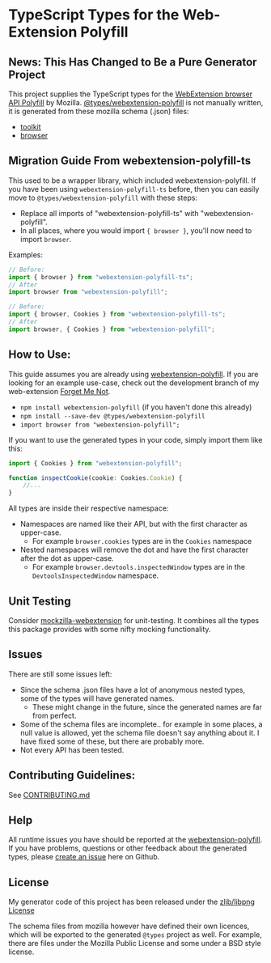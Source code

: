 # TypeScript Types for the Web-Extension Polyfill

## News: This Has Changed to Be a Pure Generator Project

This project supplies the TypeScript types for the [WebExtension browser API Polyfill](https://github.com/mozilla/webextension-polyfill) by Mozilla.
[@types/webextension-polyfill](https://www.npmjs.com/package/@types/webextension-polyfill) is not manually written, it is generated from these mozilla schema (.json) files:
  * [toolkit](https://hg.mozilla.org/integration/autoland/raw-file/tip/toolkit/components/extensions/schemas/)
  * [browser](https://hg.mozilla.org/integration/autoland/raw-file/tip/browser/components/extensions/schemas/)

## Migration Guide From webextension-polyfill-ts

This used to be a wrapper library, which included webextension-polyfill. If you have been using `webextension-polyfill-ts` before, then you can easily move to `@types/webextension-polyfill` with these steps:

- Replace all imports of "webextension-polyfill-ts" with "webextension-polyfill".
- In all places, where you would import `{ browser }`, you'll now need to import `browser`.

Examples:

```TypeScript
// Before:
import { browser } from "webextension-polyfill-ts";
// After
import browser from "webextension-polyfill";

// Before:
import { browser, Cookies } from "webextension-polyfill-ts";
// After
import browser, { Cookies } from "webextension-polyfill";
```

## How to Use:
This guide assumes you are already using [webextension-polyfill](https://github.com/mozilla/webextension-polyfill).
If you are looking for an example use-case, check out the development branch of my web-extension [Forget Me Not](https://github.com/lusito/forget-me-not/tree/develop).

* `npm install webextension-polyfill` (if you haven't done this already)
* `npm install --save-dev @types/webextension-polyfill`
* `import browser from "webextension-polyfill";`

If you want to use the generated types in your code, simply import them like this:
```typescript
import { Cookies } from "webextension-polyfill";

function inspectCookie(cookie: Cookies.Cookie) {
    //...
}
```

All types are inside their respective namespace:
* Namespaces are named like their API, but with the first character as upper-case.
  * For example `browser.cookies` types are in the `Cookies` namespace
* Nested namespaces will remove the dot and have the first character after the dot as upper-case.
  * For example `browser.devtools.inspectedWindow` types are in the `DevtoolsInspectedWindow` namespace.

## Unit Testing
Consider [mockzilla-webextension](https://lusito.github.io/mockzilla-webextension/) for unit-testing. It combines all the types this package provides with some nifty mocking functionality.

## Issues
There are still some issues left:
* Since the schema .json files have a lot of anonymous nested types, some of the types will have generated names.
  * These might change in the future, since the generated names are far from perfect.
* Some of the schema files are incomplete.. for example in some places, a null value is allowed, yet the schema file doesn't say anything about it. I have fixed some of these, but there are probably more.
* Not every API has been tested.

## Contributing Guidelines:

See [CONTRIBUTING.md](CONTRIBUTING.md)

## Help
All runtime issues you have should be reported at the [webextension-polyfill](https://github.com/mozilla/webextension-polyfill).
If you have problems, questions or other feedback about the generated types, please [create an issue](https://github.com/Lusito/webextension-polyfill-ts/issues) here on Github.

## License
My generator code of this project has been released under the [zlib/libpng License](https://github.com/Lusito/webextension-polyfill-ts/blob/master/LICENSE)

The schema files from mozilla however have defined their own licences, which will be exported to the generated `@types` project as well.
For example, there are files under the Mozilla Public License and some under a BSD style license.
